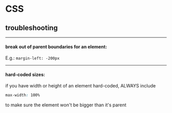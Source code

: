 # CSS

## troubleshooting





----------------

#### break out of parent boundaries for an element:

E.g.:   ```margin-left: -200px```



---------------------

#### hard-coded sizes:

if you have width or height of an element hard-coded, ALWAYS include 

```css
max-width: 100%
```

to make sure the element won't be bigger than it's parent 



